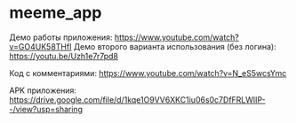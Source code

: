 # meeme_app

Демо работы приложения: https://www.youtube.com/watch?v=GO4UK58THfI
Демо второго варианта использования (без логина): https://youtu.be/Uzh1e7r7pd8

Код с комментариями: https://www.youtube.com/watch?v=N_eS5wcsYmc

APK приложения: https://drive.google.com/file/d/1kqe1O9VV6XKC1iu06s0c7DfFRLWlIP--/view?usp=sharing
